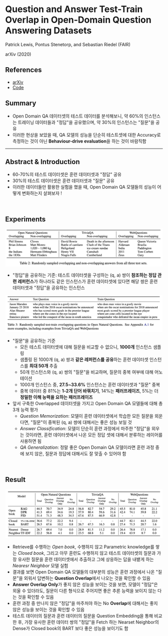 # Question and Answer Test-Train Overlap in Open-Domain Question Answering Datasets

Patrick Lewis, Pontus Stenetorp, and Sebastian Riedel (FAIR)

arXiv (2020)

## References

- [arXiv](https://arxiv.org/abs/2008.02637)
- [Code](https://github.com/facebookresearch/QA-Overlap)

## Summary

- Open Domain QA 데이터셋의 테스트 데이터를 분석해보니, 약 60%의 인스턴스는 트레이닝 데이터들과 "정답"을 공유했으며, 약 30%의 인스턴스는 "질문"을 공유
- 이러한 현상을 보았을 때, QA 모델의 성능을 단순히 테스트셋에 대한 Accuracy로 측정하는 것이 아닌 **Behaviour-drive evaluation**을 하는 것이 바람직함

---

## Abstract & Introduction

- 60-70%의 테스트 데이터셋은 훈련 데이터셋과 "정답" 공유
- 30%의 테스트 데이터셋은 훈련 데이터셋과 "질문" 공유
- 이러한 데이터들만 활용한 실험을 했을 때, Open Domain QA 모델들의 성능이 어떻게 변화하는지 살펴보자 !

<br>

## Experiments

![](../images/Question_and_Answer_Overlap/answer.png)

- "정답"을 공유하는 기준:  테스트 데이터셋을 구성하는 (q, a) 쌍이 **참조하는 정답 관련 레퍼런스**가 하나라도 같은 인스턴스가 훈련 데이터셋에 있다면 해당 쌍은 훈련 데이터셋과 "정답"을 공유하는 인스턴스

![](../images/Question_and_Answer_Overlap/question.png)

- "질문"을 공유하는 기준
	- 모든 테스트 데이터셋에 대해 질문을 비교할 수 없으니, **1000개** 인스턴스 샘플링
	- 샘플링 된 1000개 (q, a) 쌍과 **같은 레퍼런스를 공유**하는 훈련 데이터셋 인스턴스를 **최대 50개** 추출
	- 50개 인스턴스와 (q, a) 쌍의 "질문"을 비교하며, 질문의 중복 여부에 대해 어노테이션
	- 1000개 인스턴스 중, **27.5~33.6%** 인스턴스는 훈련 데이터셋과 "질문" 중복
	- 중복 데이터 중 81%는 **1-2개 단어 바꿔치기**, 14%는 **패러프레이즈**, 5%는 더 **정밀한 이해 능력을 요하는 패러프레이즈**
- 앞서 구축한 Overlapped 데이터셋을 가지고 Open Domain QA 모델들에 대해 총 3개 능력 평가
	- _Question Memorization_: 모델이 훈련 데이터셋에서 학습한 모든 질문을 외운다면, "질문"이 중복된 (q, a) 쌍에 대해서는 좋은 성능 보일 것
	- _Answer Classification_:  모델이 단순히 훈련 과정에서 마주한 "정답"을 외우는 것이라면, 훈련 데이터셋에서 나온 모든 정답 셋에 대해서 분류하는 레이어를 사용하면 됨
	- _QA Generalization_:  정말 좋은 Open Domain QA 모델이라면 훈련 과정 중에 보지 않은, 질문과 정답에 대해서도 잘 맞출 수 있어야 함

<br>

## Result

![](../images/Question_and_Answer_Overlap/result.png)

- Retrieve를 수행하는 _Open book_, 수행하지 않고 Parametric knowledge를 쌓는 _Closed book_, 그리고 아무 훈련도 수행하지 않고 테스트 데이터셋의 질문과 가장 유사한 질문을 훈련 데이터셋에서 추출하고 그에 상응하는 답을 내뱉게 하는 _Nearesr Neighbor_ 모델 실험
- 결과를 보면 Open Domain QA 모델들의 대부분의 성능은 훈련 과정에서 나온 "질문"을 외워서 답변하는 **Question Overlap**에서 나오는 것을 확인할 수 있음
- **Answer Overlap Only**가 좋지 않은 성능을 보이는 것을 보면, 모델이 "정답"은 외울 수 있더라도, 질문이 다른 형식으로 주어지면 좋은 추론 능력을 보이지 않는 다는 것을 확인할 수 있음
- 훈련 과정 중 만나지 않은 "정답"을 마주처야 하는 No **Overlap**에 대해서는 좋지 않은 성능을 보이는 것을 확인할 수 있음
- 테스트 데이터의 질문과 훈련 데이터의 질문을 Question Embedding을 통해 비교한 후, 가장 유사한 훈련 데이터 쌍의 "정답"을 Fetch 하는 Nearset Neighbor의 Dense가 Closed book의 BART 보다 좋은 성능을 보이기도 함
